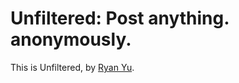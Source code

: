 # Unfiltered: Post anything. anonymously.

This is Unfiltered, by [Ryan Yu](http://www.ryan-yu.com/).